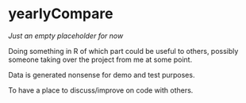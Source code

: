 # yearlyCompare
*Just an empty placeholder for now*

Doing something in R of which part could be useful to others, possibly someone taking over the project from me at some point.

Data is generated nonsense for demo and test purposes.

To have a place to discuss/improve on code with others.
